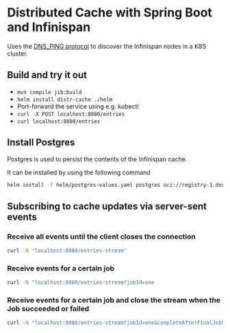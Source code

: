 # Distributed Cache with Spring Boot and Infinispan

Uses the [DNS_PING protocol](http://www.jgroups.org/manual5/#_dns_ping) to
discover the Infinispan nodes in a K8S cluster.

## Build and try it out

* `mvn compile jib:build`
* `helm install distr-cache ./helm`
* Port-forward the service using e.g. kubectl
* `curl -X POST localhost:8080/entries`
* `curl localhost:8080/entries`


## Install Postgres
Postgres is used to persist the contents of the Infinispan cache.

It can be installed by using the following command
```sh
helm install -f helm/postgres-values.yaml postgres oci://registry-1.docker.io/bitnamicharts/postgresql #
```

## Subscribing to cache updates via server-sent events

### Receive all events until the client closes the connection
```sh
curl -N "localhost:8080/entries-stream"
```

### Receive events for a certain job
```sh
curl -N "localhost:8080/entries-stream?jobId=one
```

### Receive events for a certain job and close the stream when the Job succeeded or failed
```sh
curl -N "localhost:8080/entries-stream?jobId=one&completeAfterFinalJobStatus=true"
```
